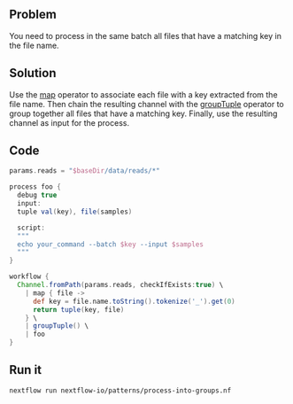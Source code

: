 ## Problem 

You need to process in the same batch all files that have a matching key in the file name.

## Solution 

Use the [map](https://www.nextflow.io/docs/latest/operator.html#map) operator to associate each file with a key extracted from the file name. Then chain the resulting channel with the [groupTuple](https://www.nextflow.io/docs/latest/operator.html#grouptuple) operator to group together all files that have a matching key. Finally, use the resulting channel as input for the process.

## Code

```groovy
params.reads = "$baseDir/data/reads/*"

process foo {
  debug true
  input:
  tuple val(key), file(samples)

  script:
  """
  echo your_command --batch $key --input $samples 
  """
} 

workflow {
  Channel.fromPath(params.reads, checkIfExists:true) \
    | map { file -> 
      def key = file.name.toString().tokenize('_').get(0)
      return tuple(key, file)
    } \
    | groupTuple() \
    | foo
}
```

## Run it 

```bash
nextflow run nextflow-io/patterns/process-into-groups.nf
```
